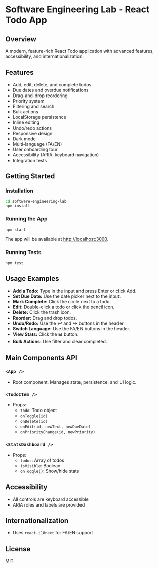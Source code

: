 # Software Engineering Lab - React Todo App

## Overview
A modern, feature-rich React Todo application with advanced features, accessibility, and internationalization.

## Features
- Add, edit, delete, and complete todos
- Due dates and overdue notifications
- Drag-and-drop reordering
- Priority system
- Filtering and search
- Bulk actions
- LocalStorage persistence
- Inline editing
- Undo/redo actions
- Responsive design
- Dark mode
- Multi-language (FA/EN)
- User onboarding tour
- Accessibility (ARIA, keyboard navigation)
- Integration tests

## Getting Started

### Installation
```bash
cd software-engineering-lab
npm install
```

### Running the App
```bash
npm start
```
The app will be available at [http://localhost:3000](http://localhost:3000).

### Running Tests
```bash
npm test
```

## Usage Examples

- **Add a Todo:** Type in the input and press Enter or click Add.
- **Set Due Date:** Use the date picker next to the input.
- **Mark Complete:** Click the circle next to a todo.
- **Edit:** Double-click a todo or click the pencil icon.
- **Delete:** Click the trash icon.
- **Reorder:** Drag and drop todos.
- **Undo/Redo:** Use the ↩️ and ↪️ buttons in the header.
- **Switch Language:** Use the FA/EN buttons in the header.
- **View Stats:** Click the 📊 button.
- **Bulk Actions:** Use filter and clear completed.

## Main Components API

### `<App />`
- Root component. Manages state, persistence, and UI logic.

### `<TodoItem />`
- Props:
  - `todo`: Todo object
  - `onToggle(id)`
  - `onDelete(id)`
  - `onEdit(id, newText, newDueDate)`
  - `onPriorityChange(id, newPriority)`

### `<StatsDashboard />`
- Props:
  - `todos`: Array of todos
  - `isVisible`: Boolean
  - `onToggle()`: Show/hide stats

## Accessibility
- All controls are keyboard accessible
- ARIA roles and labels are provided

## Internationalization
- Uses `react-i18next` for FA/EN support

## License
MIT
